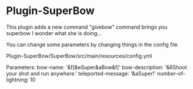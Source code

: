 # Plugin-SuperBow

This plugin adds a new command "givebow" command brings you superbow
I wonder what she is doing...

You can change some parameters by changing things in the config file 

Plugin-SuperBow/SuperBow/src/main/resources/config.yml

Parameters:
bow-name: '&f[&eSuper&aBow&f]'
bow-description: '&6Shoot your shot and run anywhere.'
teleported-message: '&aSuper!'
number-of-lightning: 10
